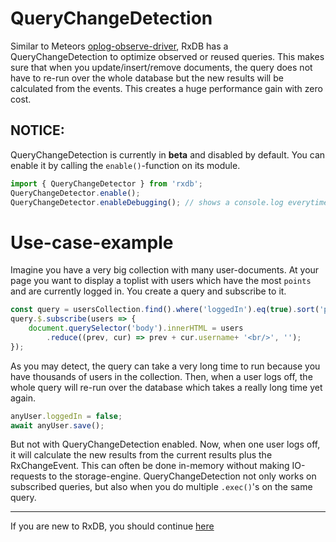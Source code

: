 # QueryChangeDetection

Similar to Meteors [oplog-observe-driver](https://github.com/meteor/docs/blob/version-NEXT/long-form/oplog-observe-driver.md),
RxDB has a QueryChangeDetection to optimize observed or reused queries. This makes sure that when you update/insert/remove documents, the query does not have to re-run over the whole database but the new results will be calculated from the events. This creates a huge performance gain with zero cost.

## NOTICE:
QueryChangeDetection is currently in **beta** and disabled by default.
You can enable it by calling the `enable()`-function on its module.

```js
import { QueryChangeDetector } from 'rxdb';
QueryChangeDetector.enable();
QueryChangeDetector.enableDebugging(); // shows a console.log everytime an optimisation is made
```

# Use-case-example

Imagine you have a very big collection with many user-documents. At your page you want to display a toplist with users which have the most `points` and are currently logged in.
You create a query and subscribe to it.

```js
const query = usersCollection.find().where('loggedIn').eq(true).sort('points');
query.$.subscribe(users => {
    document.querySelector('body').innerHTML = users
        .reduce((prev, cur) => prev + cur.username+ '<br/>', '');
});
```

As you may detect, the query can take a very long time to run because you have thousands of users in the collection.
Then, when a user logs off, the whole query will re-run over the database which takes a really long time yet again.

```js
anyUser.loggedIn = false;
await anyUser.save();
```

But not with QueryChangeDetection enabled.
Now, when one user logs off, it will calculate the new results from the current results plus the RxChangeEvent. This can often be done in-memory without making IO-requests to the storage-engine. QueryChangeDetection not only works on subscribed queries, but also when you do multiple `.exec()`'s on the same query.


--------------------------------------------------------------------------------

If you are new to RxDB, you should continue [here](./custom-build.md)
